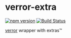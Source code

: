 # verror-extra

[![npm version](https://badge.fury.io/js/verror-extra.svg)](https://badge.fury.io/js/verror-extra)
[![Build Status](https://travis-ci.org/CrowdStrike/verror-extra.svg?branch=master)](https://travis-ci.org/CrowdStrike/verror-extra)

[verror](https://github.com/joyent/node-verror) wrapper with extras™

